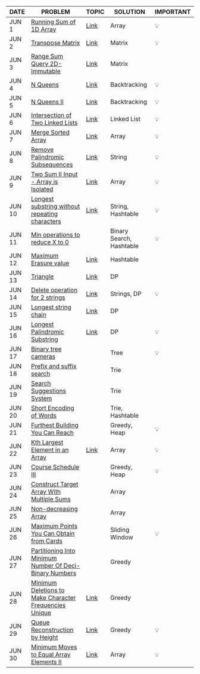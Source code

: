 |DATE|PROBLEM|TOPIC|SOLUTION|IMPORTANT|
|----|-----|----------|---------|---------|
|JUN 1| [Running Sum of 1D Array](https://leetcode.com/problems/running-sum-of-1d-array/)|[Link](https://github.com/utkarsh006/LeetCode-Grind/blob/main/JUNE%20CHALLENGES/JUN%201_Running%20Sum%20of%201d%20Array.cpp)|Array|💡|
|JUN 2| [Transpose Matrix](https://leetcode.com/problems/transpose-matrix/)|[Link](https://github.com/utkarsh006/LeetCode-Grind/blob/main/JUNE%20CHALLENGES/JUN%202_Transpose%20Matrix.cpp)|Matrix|💡|
|JUN 3| [Range Sum Query 2D- Immutable](https://leetcode.com/problems/range-sum-query-2d-immutable/)|[Link](https://github.com/utkarsh006/LeetCode-Grind/blob/main/JUNE%20CHALLENGES/JUN%203_Range%20Sum%20Query%202D%20Immutable.cpp)|Matrix|
|JUN 4| [N Queens](https://leetcode.com/problems/n-queens/)|[Link](https://github.com/utkarsh006/LeetCode-Grind/blob/main/JUNE%20CHALLENGES/JUN%204_nQueens.cpp)|Backtracking|💡|
|JUN 5| [N Queens II](https://leetcode.com/problems/n-queens-ii/)|[Link](https://github.com/utkarsh006/LeetCode-Grind/blob/main/JUNE%20CHALLENGES/JUN%205_nQueens%20II.cpp)|Backtracking|💡|
|JUN 6| [Intersection of Two Linked Lists](https://leetcode.com/problems/intersection-of-two-linked-lists/)|[Link](https://github.com/utkarsh006/LeetCode-Grind/blob/main/JUNE%20CHALLENGES/JUN%206_Intersection%20of%20Two%20Linked%20Lists.cpp)|Linked List|💡|
|JUN 7| [Merge Sorted Array](https://leetcode.com/problems/merge-sorted-array/)|[Link](https://github.com/utkarsh006/LeetCode-Grind/blob/main/JUNE%20CHALLENGES/JUN%207_Merge%20Sorted%20Array.cpp)|Array|💡|
|JUN 8| [Remove Palindromic Subsequences](https://leetcode.com/problems/remove-palindromic-subsequences/)|[Link](https://github.com/utkarsh006/LeetCode-Grind/blob/main/JUNE%20CHALLENGES/JUN%208_Remove%20Palindromic%20Subsequences.cpp)|String|💡|
|JUN 9| [Two Sum II Input - Array is Isolated](https://leetcode.com/problems/two-sum-ii-input-array-is-sorted/)|[Link](https://github.com/utkarsh006/LeetCode-Grind/blob/main/JUNE%20CHALLENGES/JUN%209_Two%20Sum%20II%20-%20Input%20Array%20Is%20Sorted.cpp)|Array|💡|
|JUN 10| [Longest substring without repeating characters](https://leetcode.com/problems/longest-substring-without-repeating-characters/)|[Link](https://github.com/utkarsh006/LeetCode-Grind/blob/main/JUNE%20CHALLENGES/JUN%2010_Longest%20Substring%20Without%20Repeating%20Characters.cpp)|String, Hashtable|💡|
|JUN 11| [Min operations to reduce X to 0](https://leetcode.com/problems/minimum-operations-to-reduce-x-to-zero/)||Binary Search, Hashtable|💡|
|JUN 12| [Maximum Erasure value](https://leetcode.com/problems/maximum-erasure-value/)|[Link](https://github.com/utkarsh006/LeetCode-Grind/blob/main/JUNE%20CHALLENGES/JUN%2012_Maximum%20Erasure%20Value.cpp)|Hashtable|
|JUN 13| [Triangle](https://leetcode.com/problems/triangle/)|[Link](https://github.com/utkarsh006/LeetCode-Grind/blob/main/JUNE%20CHALLENGES/JUN%2013_Triangle.md)|DP|
|JUN 14| [Delete operation for 2 strings](https://leetcode.com/problems/delete-operation-for-two-strings/)|[Link](https://github.com/utkarsh006/LeetCode-Grind/blob/main/JUNE%20CHALLENGES/JUN%2014_Delete%20Operation%20for%20Two%20Strings.cpp)|Strings, DP|💡|
|JUN 15| [Longest string chain](https://leetcode.com/problems/longest-string-chain/)|[Link](https://github.com/utkarsh006/LeetCode-Grind/blob/main/JUNE%20CHALLENGES/JUN%2015_Longest%20String%20Chain.cpp)|DP|
|JUN 16| [Longest Palindromic Substring](https://leetcode.com/problems/longest-palindromic-substring/)|[Link](https://github.com/utkarsh006/LeetCode-Grind/blob/main/JUNE%20CHALLENGES/JUN%2016_Longest%20Palindromic%20Substring.cpp)|DP| 💡 |
|JUN 17| [Binary tree cameras](https://leetcode.com/problems/binary-tree-cameras/)||Tree|💡|
|JUN 18| [Prefix and suffix search](https://leetcode.com/problems/prefix-and-suffix-search/)||Trie|
|JUN 19| [Search Suggestions System](https://leetcode.com/problems/search-suggestions-system/)||Trie|
|JUN 20| [Short Encoding of Words](https://leetcode.com/problems/short-encoding-of-words/)||Trie, Hashtable|
|JUN 21| [Furthest Building You Can Reach](https://leetcode.com/problems/furthest-building-you-can-reach/)||Greedy, Heap|💡|
|JUN 22| [Kth Largest Element in an Array](https://leetcode.com/problems/kth-largest-element-in-an-array/)|[Link](https://github.com/utkarsh006/LeetCode-Grind/blob/main/JUNE%20CHALLENGES/JUN%2022_Kth%20Largest%20Element%20in%20an%20Array.cpp)|Array|💡|
|JUN 23| [Course Schedule III](https://leetcode.com/problems/course-schedule-iii/)||Greedy, Heap|💡|
|JUN 24| [Construct Target Array With Multiple Sums](https://leetcode.com/problems/construct-target-array-with-multiple-sums/)||Array|
|JUN 25| [Non-decreasing Array](https://leetcode.com/problems/non-decreasing-array/)||Array|
|JUN 26| [Maximum Points You Can Obtain from Cards](https://leetcode.com/problems/maximum-points-you-can-obtain-from-cards/)||Sliding Window|💡|
|JUN 27| [Partitioning Into Minimum Number Of Deci-Binary Numbers](https://leetcode.com/problems/partitioning-into-minimum-number-of-deci-binary-numbers/)||Greedy|
|JUN 28| [Minimum Deletions to Make Character Frequencies Unique](https://leetcode.com/problems/minimum-deletions-to-make-character-frequencies-unique/)|[Link](https://github.com/utkarsh006/LeetCode-Grind/blob/main/JUNE%20CHALLENGES/JUN%2028_Minimum%20Deletions%20to%20Make%20Character%20Frequencies%20Unique.cpp)|Greedy|
|JUN 29| [Queue Reconstruction by Height](https://leetcode.com/problems/queue-reconstruction-by-height/)|[Link](https://github.com/utkarsh006/LeetCode-Grind/blob/main/JUNE%20CHALLENGES/Jun%2029_Queue%20Reconstruction%20by%20Height.cpp)|Greedy|💡|
|JUN 30| [Minimum Moves to Equal Array Elements II](https://leetcode.com/problems/minimum-moves-to-equal-array-elements-ii/)|[Link](https://github.com/utkarsh006/LeetCode-Grind/blob/main/JUNE%20CHALLENGES/JUN%2030_Minimum%20Moves%20to%20Equal%20Array%20Elements%20II.cpp)|Array|💡|
